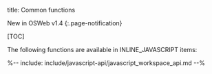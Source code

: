 title: Common functions

New in OSWeb v1.4
{:.page-notification}

[TOC]


The following functions are available in INLINE_JAVASCRIPT items:

<div class="cogsci-jsdoc" markdown="1">

%-- include: include/javascript-api/javascript_workspace_api.md --%

</div>
